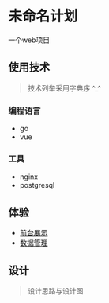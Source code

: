 # 未命名计划

一个web项目

## 使用技术

> 技术列举采用字典序 ^_^

### 编程语言

- go
- vue

### 工具

- nginx
- postgresql

## 体验

- [前台展示](https://mats9693.cn)
- [数据管理](https://admin.mats9693.cn)

## 设计

> 设计思路与设计图
